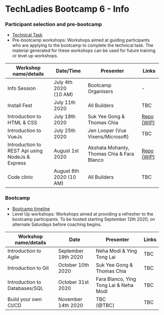 # TechLadies Bootcamp 6 - Info

### Participant selection and pre-bootcamp

* [Technical Task](tech_task.md)
* Pre-bootcamp workshops: Workshops aimed at guiding participants who are applying to the bootcamp to complete the technical task. The material generated for these workshops can be used for future training or level up workshops.

| Workshop name/details | Date/Time | Presenter | Links |
| --------------------- | --------- | --------- | ----- |
| Info Session | July 4th 2020<br>(10 AM) | Bootcamp Organisers | - |
| Install Fest | July 11th 2020 | All Builders | TBC |
| Introduction to HTML & CSS | July 18th 2020 | Suk Yee Gong & Thomas Chia | [Repo (WIP)](https://github.com/TechLadies/pre-bootcamp-workshop3-2020) |
| Introduction to VueJs | July 25th 2020<br> | Jen Looper (Vue Vixens/Microsoft) | TBC |
| Introduction to REST Api using NodeJs & Express | August 1st 2020 | Akshata Mohanty, Thomas Chia & Fara Blanco | [Repo (WIP)](https://github.com/TechLadies/pre-bootcamp-workshop5-2020) |
| Code clinic | August 8th 2020 (10 AM) | All Builders | TBC |

### Bootcamp

* [Bootcamp timeline](bootcamp_timeline.md)
* Level Up workshops: <span class="highlight" style="background-color:inherit"><span class="colour" style="color:var(--vscode-unotes-wysList)">Workshops aimed at providing a refresher to the bootcamp participants. To be hosted starting September 12th 2020, on alternate Saturdays before coaching begins.</span></span>

| Workshop name/details | Date | Presenter | Links |
| --------------------- | ---- | --------- | ----- |
| Introduction to Agile | September 19th 2020 | Neha Modi & Ying Tong Lai | TBC |
| Introduction to Git | October 10th 2020 | Suk Yee Gong & Thomas Chia | TBC |
| Introduction to Databases/SQL | October 31st 2020 | Fara Blanco, Ying Tong Lai & Neha Modi | TBC |
| Build your own CI/CD | November 14th 2020 | TBC<br>(@TBC) | TBC |
<br>
<br>
